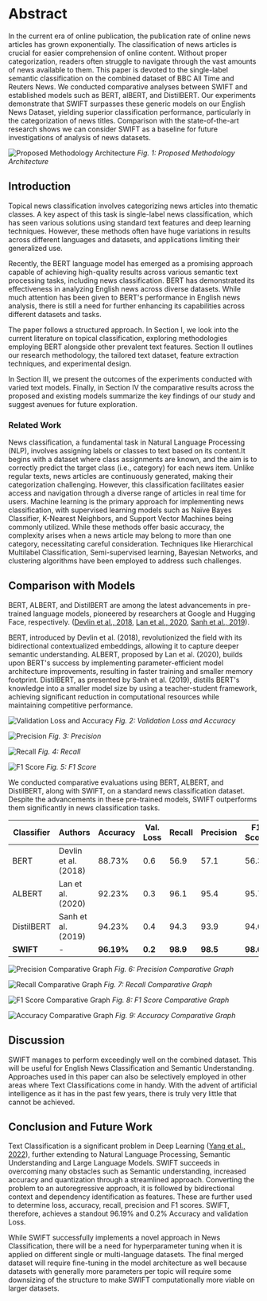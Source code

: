 # Abstract
In the current era of online publication, the publication rate of online news articles has grown exponentially. The classification of news articles is crucial for easier comprehension of online content. Without proper categorization, readers often struggle to navigate through the vast amounts of news available to them. This paper is devoted to the single-label semantic classification on the combined dataset of BBC All Time and Reuters News. We conducted comparative analyses between SWIFT and established models such as BERT, alBERT, and DistilBERT. Our experiments demonstrate that SWIFT surpasses these generic models on our English News Dataset, yielding superior classification performance, particularly in the categorization of news titles. Comparison with the state-of-the-art research shows we can consider SWIFT as a baseline for future investigations of analysis of news datasets.

![Proposed Methodology Architecture](images/model.png)
*Fig. 1: Proposed Methodology Architecture*

## Introduction
Topical news classification involves categorizing news articles into thematic classes. A key aspect of this task is single-label news classification, which has seen various solutions using standard text features and deep learning techniques. However, these methods often have huge variations in results across different languages and datasets, and applications limiting their generalized use.

Recently, the BERT language model has emerged as a promising approach capable of achieving high-quality results across various semantic text processing tasks, including news classification. BERT has demonstrated its effectiveness in analyzing English news across diverse datasets. While much attention has been given to BERT's performance in English news analysis, there is still a need for further enhancing its capabilities across different datasets and tasks.

The paper follows a structured approach. In Section I, we look into the current literature on topical classification, exploring methodologies employing BERT alongside other prevalent text features. Section II outlines our research methodology, the tailored text dataset, feature extraction techniques, and experimental design.

In Section III, we present the outcomes of the experiments conducted with varied text models. Finally, in Section IV the comparative results across the proposed and existing models summarize the key findings of our study and suggest avenues for future exploration.

### Related Work
News classification, a fundamental task in Natural Language Processing (NLP), involves assigning labels or classes to text based on its content.It begins with a dataset where class assignments are known, and the aim is to correctly predict the target class (i.e., category) for each news item. Unlike regular texts, news articles are continuously generated, making their categorization challenging. However, this classification facilitates easier access and navigation through a diverse range of articles in real time for users. Machine learning is the primary approach for implementing news classification, with supervised learning models such as Naïve Bayes Classifier, K-Nearest Neighbors, and Support Vector Machines being commonly utilized. While these methods offer basic accuracy, the complexity arises when a news article may belong to more than one category, necessitating careful consideration. Techniques like Hierarchical Multilabel Classification, Semi-supervised learning, Bayesian Networks, and clustering algorithms have been employed to address such challenges.

## Comparison with Models
BERT, ALBERT, and DistilBERT are among the latest advancements in pre-trained language models, pioneered by researchers at Google and Hugging Face, respectively. ([Devlin et al., 2018](https://arxiv.org/abs/1810.04805), [Lan et al., 2020](https://arxiv.org/abs/1909.11942), [Sanh et al., 2019](https://arxiv.org/abs/1910.01108)).

BERT, introduced by Devlin et al. (2018), revolutionized the field with its bidirectional contextualized embeddings, allowing it to capture deeper semantic understanding. ALBERT, proposed by Lan et al. (2020), builds upon BERT's success by implementing parameter-efficient model architecture improvements, resulting in faster training and smaller memory footprint. DistilBERT, as presented by Sanh et al. (2019), distills BERT's knowledge into a smaller model size by using a teacher-student framework, achieving significant reduction in computational resources while maintaining competitive performance.

![Validation Loss and Accuracy](images/charts/lossandaccuracy.png)
*Fig. 2: Validation Loss and Accuracy*

![Precision](images/charts/Precision.png)
*Fig. 3: Precision*

![Recall](images/charts/Recall.png)
*Fig. 4: Recall*

![F1 Score](images/charts/F1Score.png)
*Fig. 5: F1 Score*

We conducted comparative evaluations using BERT, ALBERT, and DistilBERT, along with SWIFT, on a standard news classification dataset. Despite the advancements in these pre-trained models, SWIFT outperforms them significantly in news classification tasks.

| Classifier | Authors | Accuracy | Val. Loss | Recall | Precision | F1 Score |
|------------|---------|----------|-----------|--------|-----------|----------|
| BERT       | Devlin et al. (2018) | 88.73% | 0.6 | 56.9 | 57.1 | 56.3 |
| ALBERT     | Lan et al. (2020)     | 92.23% | 0.3 | 96.1 | 95.4 | 95.7 |
| DistilBERT | Sanh et al. (2019)    | 94.23% | 0.4 | 94.3 | 93.9 | 94.0 |
| **SWIFT**  | -                       | **96.19%** | **0.2** | **98.9** | **98.5** | **98.6** |

![Precision Comparative Graph](images/charts/PrecisionComparison.png)
*Fig. 6: Precision Comparative Graph*

![Recall Comparative Graph](images/charts/RecallComparison.png)
*Fig. 7: Recall Comparative Graph*

![F1 Score Comparative Graph](images/charts/F1ScoreComparison.png)
*Fig. 8: F1 Score Comparative Graph*

![Accuracy Comparative Graph](images/charts/AccuracyComparison.png)
*Fig. 9: Accuracy Comparative Graph*

## Discussion
SWIFT manages to perform exceedingly well on the combined dataset. This will be useful for English News Classification and Semantic Understanding. Approaches used in this paper can also be selectively employed in other areas where Text Classifications come in handy. With the advent of artificial intelligence as it has in the past few years, there is truly very little that cannot be achieved.

## Conclusion and Future Work
Text Classification is a significant problem in Deep Learning ([Yang et al., 2022](https://doi.org/10.1145/3495162)), further extending to Natural Language Processing, Semantic Understanding and Large Language Models. SWIFT succeeds in overcoming many obstacles such as Semantic understanding, increased accuracy and quantization through a streamlined approach. Converting the problem to an autoregressive approach, it is followed by bidirectional context and dependency identification as features. These are further used to determine loss, accuracy, recall, precision and F1 scores. SWIFT, therefore, achieves a standout 96.19% and 0.2% Accuracy and validation Loss.

While SWIFT successfully implements a novel approach in News Classification, there will be a need for hyperparameter tuning when it is applied on different single or multi-language datasets. The final merged dataset will require fine-tuning in the model architecture as well because datasets with generally more parameters per topic will require some downsizing of the structure to make SWIFT computationally more viable on larger datasets.
